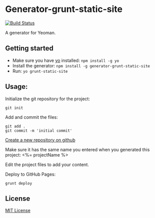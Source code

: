 # Generator-grunt-static-site
[![Build Status](https://secure.travis-ci.org/sethvincent/generator-grunt-static-site.png?branch=master)](https://travis-ci.org/sethvincent/generator-grunt-static-site)

A generator for Yeoman.

## Getting started
- Make sure you have [yo](https://github.com/yeoman/yo) installed:
    `npm install -g yo`
- Install the generator: `npm install -g generator-grunt-static-site`
- Run: `yo grunt-static-site`

## Usage:

Initialize the git repository for the project:
```
git init
```

Add and commit the files:
```
git add .
git commit -m 'initial commit'
```

[Create a new repository on github](http://github.com/new)

Make sure it has the same name you entered when you generated this project: <%= projectName %>

Edit the project files to add your content.

Deploy to GitHub Pages:
```
grunt deploy
```

## License
[MIT License](http://en.wikipedia.org/wiki/MIT_License)
